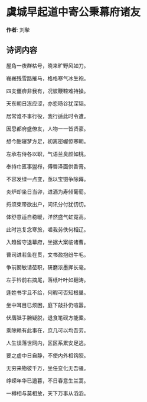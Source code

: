 # 虞城早起道中寄公秉幕府诸友

**作者**: 刘摰

## 诗词内容

屋角一夜群枯号，晓来旷野风如刀。

峩峩残雪路摧马，格格寒气冰生袍。

四支僵痹非我有，况彼鞭鞚难持操。

天东朝日冻应涩，亦恋旸谷犹深韬。

居常谁不事行役，我行适此时令遭。

因思都府盛僚友，人物一一皆贤豪。

想今酣寝梦方足，初离密幄惊寒朝。

左承右侍各以职，气语兰臭颜如桃。

奉持巾匜事盥栉，傅唇泽面供香膏。

不容发绿一点变，亟以宝镊争除薅。

炎炉却坐日当卯，进酒为寿倾葡萄。

捋须束带欲出户，问讯分付犹忉忉。

体舒意适自稳暖，洋然盛气虹霓高。

此时岂复念寒旅，嗟我劳佚何相辽。

入趋留守退幕府，坐据大案临诸曹。

曹司进若鱼在贯，文书盈抱纷牛毛。

争前鬭敏请莅职，硏磨浓墨挥长毫。

左手钤前右摘尾，落纸叶叶如翻涛。

逢姓书字且不给，何暇可否知根巢。

坐中耳目已烦困，庭下敲扑仍喧嚣。

伏膺胝手腕疑脱，退食笔砚方能櫜。

乘除赖有此事在，庶几可以均吾劳。

人生误落世网内，区区系累安足逃。

要之虚中日自静，不使内外相钩胶。

无穷来物彼千万，坐任变化无吾骚。

峥嵘年华已遒暮，不日春意生兰蒿。

一樽相与莫相放，天下万事从滔滔。

